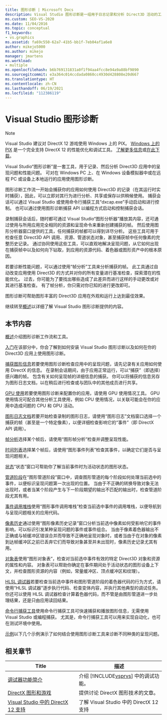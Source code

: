 ```yaml
---
title: 图形诊断 | Microsoft Docs
description: Visual Studio 图形诊断是一组用于日志记录和分析 Direct3D 活动的工具。 使用它们来故障排除呈现和性能问题。
ms.custom: SEO-VS-2020
ms.date: 11/04/2016
ms.topic: conceptual
f1_keywords:
- vs.graphics
ms.assetid: fa69c550-62a7-41b5-bb1f-7eb04af1a6e8
author: mikejo5000
ms.author: mikejo
manager: jmartens
ms.workload:
- multiple
ms.openlocfilehash: b6b769131831a0f1f94aa4fcc8e94a9a88bf9890
ms.sourcegitcommit: e3a364c014ccdada0860cc4930d428808e20d667
ms.translationtype: HT
ms.contentlocale: zh-CN
ms.lasthandoff: 06/19/2021
ms.locfileid: "112386119"
---
```

# <a name="visual-studio-graphics-diagnostics"></a>Visual Studio 图形诊断
>[!NOTE]
> Visual Studio 建议对 DirectX 12 游戏使用 Windows 上的 PIX。 [Windows 上的 PIX](https://aka.ms/PIXonWindows) 是一个完全支持 DirectX 12 的性能优化和调试工具。 [了解更多信息](visual-studio-graphics-diagnostics-directx-12.md)或[在此下载](https://aka.ms/downloadPIX)。

Visual Studio“图形诊断”是一套工具，用于记录、然后分析 Direct3D 应用中的呈现问题和性能问题。 可对在 Windows PC 上、在 Windows 设备模拟器中或在远程 PC 或设备上本地运行的应用使用图形诊断。

 图形诊断工作流一开始会捕获你的应用如何使用 Direct3D 的记录（在其运行时实时捕获），因此，可以立即对其行为进行分析、共享或保存以供稍候使用。 捕获会话可以通过 Visual Studio 或使用命令行捕获工具“dxcap.exe”手动启动和进行控制。 也可以通过使用图形诊断捕获 API 以编程方式启动和控制捕获会话。

 录制捕获会话后，随时都可通过 Visual Studio“图形分析器”播放其内容，还可通过使用与所用应用完全相同的资源和呈现命令来重新创建捕获的帧。 然后使用图形分析器窗口提供的工具，任何捕获的帧都可以得到详尽分析。 这些工具可用于检查任意 Direct3D API 调用、资源、管道状态对象，甚至捕获帧中任何像素的完整历史记录。 通过协同使用这些工具，可以直观地解决呈现问题，从它如何出现在捕获帧中以及如何向下钻取，到应用的资源代码、着色器或图形资产中的根本原因。

 若要诊断性能问题，可以通过使用“帧分析”工具来分析捕获的帧。 此工具通过自动改变应用使用 Direct3D 的方式并对你的所有变量进行基准检查，探索潜在的性能优化。 过去，你可能为了要找出哪些造成了此差异而进行这样的手动更改或对其进行基准检查。 有了帧分析，你只需对你已知的进行更改即可。

 图形诊断可帮助图形丰富的 Direct3D 应用在外观和运行上达到最佳效果。

 继续转至[概述](overview-of-visual-studio-graphics-diagnostics.md)以详细了解 Visual Studio 图形诊断提供的内容。

## <a name="in-this-section"></a>本节内容
 [概述](overview-of-visual-studio-graphics-diagnostics.md)介绍图形诊断工作流和工具。

 [入门](getting-started-with-visual-studio-graphics-diagnostics.md)在该部分中，你会了解到如何安装 Visual Studio 图形诊断以及如何在你的 Direct3D 应用上使用图形诊断。

 [捕获图形信息](capturing-graphics-information.md)若要使用图形诊断检查应用中的呈现问题，请先记录有关应用如何使用 DirectX 的信息。 在录制会话期间，由于应用正常运行，可以“捕获”（即选择）感兴趣的帧。 包含有关如何呈现帧的详细信息的捕获。 你可以将捕获的信息另存为图形日志文档，以在稍后进行检查或与团队中的其他成员进行共享。

 [GPU 使用](../../profiling/gpu-usage.md)若要使用图形诊断来配置你的应用，请使用 GPU 使用情况工具。 GPU 使用情况可配合其他分析工具使用，例如 CPU 使用情况，以关联可能会在你的应用中造成问题的 CPU 和 GPU 活动。

 [图形日志文档](graphics-log-document.md)若要开始检查录制的图形日志，请使用“图形日志”文档窗口选择一个捕获的帧（甚至是一个特定像素），以便详细检查影响它的“事件”（即 DirectX API 调用）。

 [帧分析](graphics-frame-analysis.md)选择某个帧后，请使用“图形帧分析”检查并调整呈现性能。

 [时间列表](graphics-event-list.md)选择某个帧后，请使用“图形事件列表”检查其事件，以确定它们是否与呈现问题相关。

 [状态](graphics-state.md)“状态”窗口可帮助你了解当前事件时为活动状态的图形状态。

 [管道阶段](graphics-pipeline-stages.md)在“图形管道阶段”窗口中，调查图形管道的每个阶段如何处理当前选中的事件，以便标识呈现问题第一次出现的位置。 当由于不正确的转换导致对象无法出现时，或者当某个阶段产生与下一阶段期望的输出不匹配的输出时，检查管道阶段尤其有用。

 [事件调用堆栈](graphics-event-call-stack.md)使用“图形事件调用堆栈”检查当前选中事件的调用堆栈，以便导航到与呈现问题相关的应用代码。

 [像素历史](graphics-pixel-history.md)通过使用“图形像素历史记录”窗口分析当前选中像素如何受影响它的事件影响，可以标识引发某种呈现问题的事件或事件组合。 当由于像素着色器输出不正确或与帧缓冲区错误合并而导致不正确地呈现对象时，或者当由于在对象的像素到达帧缓冲区之前已丢弃它们而导致对象甚至并未出现时，像素历史记录尤其有用。

 [对象表](graphics-object-table.md)使用“图形对象表”，检查对当前选中事件有效的特定 Direct3D 对象和资源的属性和内容。 对象表可以帮助你确定在事件期间处于活动状态的图形设备上下文，并检查图形资源的内容（例如，常量缓冲区、顶点缓冲区和纹理）。

 [HLSL 调试器](hlsl-shader-debugger.md)若要检查当前选中事件和图形管道阶段的着色器代码的行为方式，请使用“HLSL 调试器”逐步执行代码、检查变体内容，并执行其他典型的调试任务。 你还可以使用 HLSL 调试器检查计算着色器代码，而不管是由图形管道进一步处理结果，还是只由应用读回结果。

 [命令行捕获工具](command-line-capture-tool.md)使用命令行捕获工具可快速捕获和播放图形信息，无需使用 Visual Studio 或编程捕获。 尤其是，命令行捕获工具可以用来实现自动化，也可在测试环境中使用。

 [示例](graphics-diagnostics-examples.md)以下几个示例演示了如何结合使用图形诊断工具来诊断不同种类的呈现问题。

## <a name="related-sections"></a>相关章节

| Title | 描述 |
| - | - |
| [调试器功能简介](../debugger-feature-tour.md) | 介绍 [!INCLUDE[vsprvs](../../code-quality/includes/vsprvs_md.md)] 中的调试功能。 |
| [DirectX 图形和游戏](/windows/win32/directx) | 提供讨论 DirectX 图形技术的文章。 |
| [Visual Studio 中的 DirectX 12 支持](visual-studio-graphics-diagnostics-directx-12.md) | 了解 Visual Studio 中的 DirectX 12 支持 |
